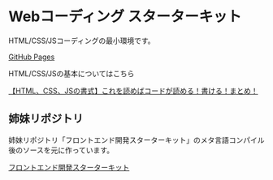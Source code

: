 # Webコーディング スターターキット

HTML/CSS/JSコーディングの最小環境です。

[GitHub Pages](https://ryo-i.github.io/web-coding-getting-sterted/)

HTML/CSS/JSの基本についてはこちら

[【HTML、CSS、JSの書式】これを読めばコードが読める！書ける！まとめ！](https://qiita.com/i-ryo/items/c8527759c2f490f2dade)

## 姉妹リポジトリ

姉妹リポジトリ「フロントエンド開発スターターキット」のメタ言語コンパイル後のソースを元に作っています。

[フロントエンド開発スターターキット](https://github.com/ryo-i/front-end-getting-sterted)
